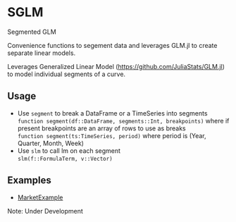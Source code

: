# SGLM
Segmented GLM

Convenience functions to segement data and leverages GLM.jl to create separate linear models. 

Leverages Generalized Linear Model (https://github.com/JuliaStats/GLM.jl) to model individual segments of a curve. </br>

## Usage
* Use `segment` to break a DataFrame or a TimeSeries into segments </br>
`function segment(df::DataFrame, segments::Int, breakpoints)` where if present breakpoints are an array of rows to use as breaks</br>
`function segment(ts:TimeSeries, period)` where period is (Year, Quarter, Month, Week)
* Use `slm` to call lm on each segment </br>
`slm(f::FormulaTerm, v::Vector)`
## Examples
* [MarketExample](docs/MarketExample.md)

Note: Under Development
